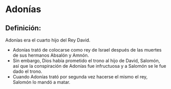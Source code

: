 # Adonías

## Definición: 

Adonías era el cuarto hijo del Rey David.

* Adonías trató de colocarse como rey de Israel después de las muertes de sus hermanos Absalón y Amnón.
* Sin embargo, Dios había prometido el trono al hijo de David, Salomón, así que la conspiración de Adonías fue infructuosa y a Salomón se le fue dado el trono.
* Cuando Adonías trató por segunda vez hacerse el mismo el rey, Salomón lo mandó a matar.

